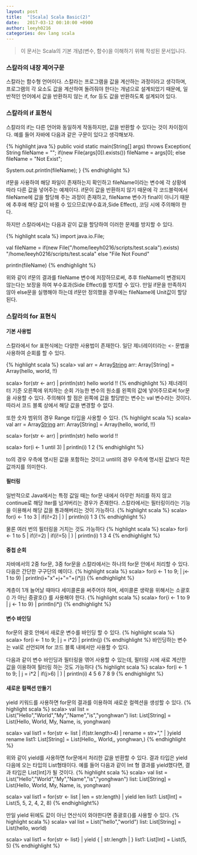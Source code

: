 ```yaml
---
layout: post
title:  "[Scala] Scala Basic(2)"
date:   2017-03-12 00:10:00 +0900
author: leeyh0216
categories: dev lang scala
---
```


> 이 문서는 Scala의 기본 개념(변수, 함수)을 이해하기 위해 작성된 문서입니다.

### 스칼라의 내장 제어구문

스칼라는 함수형 언어이다. 스칼라는 프로그램을 값을 계산하는 과정이라고 생각하며, 프로그램의 각 요소도 값을 계산하여 돌려줘야 한다는 개념으로 설계되었기 때문에, 일반적인 언어에서 값을 반환하지 않는 if, for 등도 값을 반환하도록 설계되어 있다.

### 스칼라의 if 표현식

스칼라의 if는 다른 언어와 동일하게 작동하지만, 값을 반환할 수 있다는 것이 차이점이다.
예를 들어 자바에 다음과 같은 구문이 있다고 생각해보자.

{% highlight java %}
public void static main(String[] args) throws Exception{
   String fileName = "";
   if(new File(args[0]).exists())
      fileName = args[0];
   else
      fileName = "Not Exist";
   
   System.out.println(fileName);
}
{% endhighlight %}

if문을 사용하여 해당 파일이 존재하는지 확인하고 fileName이라는 변수에 각 상황에 따라 다른 값을 넣어주는 예제이다. if문이 값을 반환하지 않기 때문에 각 코드블럭에서 fileName에 값을 할당해 주는 과정이 존재하고, fileName 변수가 final이 아니기 때문에 추후에 해당 값이 바뀔 수 있으므로(부수효과,Side Effect), 코딩 시에 주의해야 한다.

하지만 스칼라에서는 다음과 같이 값을 할당하여 이러한 문제를 방지할 수 있다.

{% highlight scala %}
import java.io.File;

val fileName = if(new File("/home/leeyh0216/scripts/test.scala").exists)
"/home/leeyh0216/scripts/test.scala"
else
"File Not Found"

println(fileName)
{% endhighlight %}

위와 같이 if문의 결과를 fileName 변수에 저장하므로써, 추후 fileName이 변경되지 않는다는 보장을 하여 부수효과(Side Effect)를 방지할 수 있다. 만일 if문을 만족하지 않아 else문을 실행해야 하는데 if문만 정의했을 경우에는 fileName에 Unit값이 할당된다.


### 스칼라의 for 표현식

#### 기본 사용법

스칼라에서 for 표현식에는 다양한 사용법이 존재한다.
일단 제너레이터라는 <- 문법을 사용하여 순회를 할 수 있다.

{% highlight scala %}
scala> val arr = Array[String]("hello","world","!!")
arr: Array[String] = Array(hello, world, !!)

scala> for(str <- arr)
     | println(str)
hello
world
!!
{% endhighlight %}
제너레이터 기준 오른쪽에 위치하는 순회 가능한 변수의 원소를 왼쪽의 값에 넣어주므로써 for문을 사용할 수 있다.
주의해야 할 점은 왼쪽에 값을 할당받는 변수는 val 변수라는 것이다. 따라서 코드 블록 상에서 해당 값을 변경할 수 없다.

또한 숫자 범위의 경우 Range 타입을 사용할 수 있다.
{% highlight scala %}
scala> val arr = Array[String]("hello","world","!!")
arr: Array[String] = Array(hello, world, !!)

scala> for(str <- arr)
     | println(str)
hello
world
!!

scala> for(i <- 1 until 3)
     | println(i)
1
2
{% endhighlight %}

to의 경우 우측에 명시된 값을 포함하는 것이고 until의 경우 우측에 명시된 값보다 작은 값까지를 의미한다.

#### 필터링

일반적으로 Java에서는 특정 값일 때는 for문 내에서 아무런 처리를 하지 않고 continue로 해당 Iter를 넘겨버리는 경우가 존재한다.
스칼라에서는 필터링이라는 기능을 이용해서 해당 값을 통과해버리는 것이 가능하다.
{% highlight scala %}
scala> for(i <- 1 to 3
     | if(i!=2)
     | )
     | println(i)
1
3
{% endhighlight %}

물론 여러 번의 필터링을 거치는 것도 가능하다
{% highlight scala %}
scala> for(i <- 1 to 5
     | if(i!=2)
     | if(i!=5)
     | )
     | println(i)
1
3
4
{% endhighlight %}

#### 중첩 순회

자바에서의 2중 for문, 3중 for문을 스칼라에서는 하나의 for문 안에서 처리할 수 있다.
다음은 간단한 구구단의 예이다.
{% highlight scala %}
scala> for(i <- 1 to 9;
     | j<- 1 to 9)
     | println(i+"x"+j+"="+(i*j))
{% endhighlight %}

계층이 1개 늘어날 때마다 세미콜론을 써주어야 하며, 세미콜론 생략을 위해서는 소괄호() 가 아닌 중괄호{} 를 사용해야 한다.
{% highlight scala %}
scala> for{i <- 1 to 9
     | j <- 1 to 9}
     | println(i*j)
{% endhighlight %}

#### 변수 바인딩

for문의 괄호 안에서 새로운 변수를 바인딩 할 수 있다.
{% highlight scala %}
scala> for(i <- 1 to 9;
     | j = i*2)
     | println(j)
{% endhighlight %}
바인딩하는 변수는 val로 선언되며 for 코드 블록 내에서만 사용할 수 있다.

다음과 같이 변수 바인딩과 필터링을 엮어 사용할 수 있는데, 필터링 시에 새로 계산한 값을 이용하여 필터링 하는 것도 가능하다
{% highlight scala %}
scala> for(i <- 1 to 9;
     | j = i*2
     | if(j>6)
     | )
     | println(i)
4
5
6
7
8
9
{% endhighlight %}

#### 새로운 컬렉션 만들기

yield 키워드를 사용하면 for문의 결과를 이용하여 새로운 컬렉션을 생성할 수 있다.
{% highlight scala %}
scala> val list = List("Hello","World","My","Name","is","yonghwan")
list: List[String] = List(Hello, World, My, Name, is, yonghwan)

scala> val list1 = for{str <- list
     | if(str.length>4)
     | rename = str+","
     | }yield rename
list1: List[String] = List(Hello,, World,, yonghwan,)
{% endhighlight %}

위와 같이 yield를 사용하면 for문에서 처리한 값을 반환할 수 있다. 결과 타입은 yield 다음에 오는 타입의 List형태이다.
예를 들어 다음과 같이 Int 형 결과를 yield했다면, 결과 타입은 List[Int]가 될 것이다.
{% highlight scala %}
scala> val list = List("Hello","World","My","Name","is","yonghwan")
list: List[String] = List(Hello, World, My, Name, is, yonghwan)

scala> val list1 = for{str <- list
     | len = str.length}
     | yield len
list1: List[Int] = List(5, 5, 2, 4, 2, 8)
{% endhighlight%}

만일 yield 뒤에도 값이 아닌 연산식이 와야한다면 중괄호{}를 사용할 수 있다.
{% highlight scala %}
scala> val list = List("hello","world")
list: List[String] = List(hello, world)

scala> val list1 = for{str <- list}
     | yield {
     | str.length
     | }
list1: List[Int] = List(5, 5)
{% endhighlight %}
